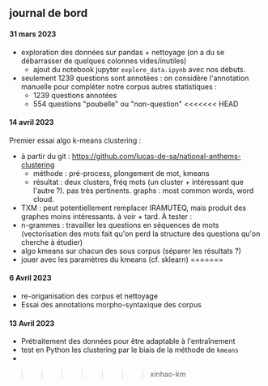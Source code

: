 ## journal de bord
#### 31 mars 2023
- exploration des données sur pandas + nettoyage (on a du se débarrasser de quelques colonnes vides/inutiles)
    - ajout du notebook jupyter `explore_data.ipynb` avec nos débuts.
- seulement 1239 questions sont annotées : on considère l'annotation manuelle pour compléter notre corpus
    autres statistiques : 
    - 1239 questions annotées
    - 554 questions "poubelle" ou "non-question"
<<<<<<< HEAD
    
#### 14 avril 2023
Premier essai algo k-means clustering :
- à partir du git : https://github.com/lucas-de-sa/national-anthems-clustering
	- méthode : pré-process, plongement de mot, kmeans
	- résultat : deux clusters, fréq mots (un cluster + intéressant que l'autre ?). pas très pertinents. graphs : most common words, word cloud.
- TXM : peut potentiellement remplacer IRAMUTEQ, mais produit des graphes moins intéressants. à voir + tard.
À tester : 
- n-grammes : travailler les questions en séquences de mots (vectorisation des mots fait qu'on perd la structure des questions qu'on cherche à étudier)
- algo kmeans sur chacun des sous corpus (séparer les résultats ?)
- jouer avec les paramètres du kmeans (cf. sklearn)
=======

#### 6 Avril 2023
- re-origanisation des corpus et nettoyage
- Essai des annotations morpho-syntaxique des corpus 


#### 13 Avril 2023
- Prétraitement des données pour être adaptable à l'entraînement
- test en Python les clustering par le biais de la méthode de `kmeans`
-
>>>>>>> xinhao-km
